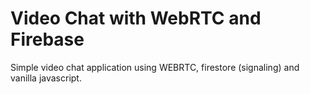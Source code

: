 # Video Chat with WebRTC and Firebase

Simple video chat application using WEBRTC, firestore (signaling) and vanilla javascript.
